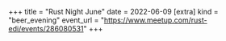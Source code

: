 +++
title = "Rust Night June"
date = 2022-06-09
[extra]
kind = "beer_evening"
event_url = "https://www.meetup.com/rust-edi/events/286080531"
+++